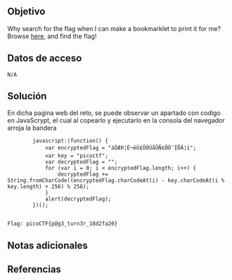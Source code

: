 ## Objetivo

Why search for the flag when I can make a bookmarklet to print it for me?Browse [here](http://titan.picoctf.net:57091/), and find the flag!

## Datos de acceso

```
N/A
```
## Solución

En dicha pagina web del reto, se puede observar un apartado con codigo en JavaScrypt, el cual al copearlo y ejecutarlo en la consola del navegador arroja la bandera

```
        javascript:(function() {
            var encryptedFlag = "àÒÆÞ¦È¬ëÙ£ÖÓÚåÛÑ¢ÕÓ¨ÍÕÄ¦í";
            var key = "picoctf";
            var decryptedFlag = "";
            for (var i = 0; i < encryptedFlag.length; i++) {
                decryptedFlag += String.fromCharCode((encryptedFlag.charCodeAt(i) - key.charCodeAt(i % key.length) + 256) % 256);
            }
            alert(decryptedFlag);
        })();
    
```

```
Flag: picoCTF{p@g3_turn3r_18d2fa20}
```
## Notas adicionales
## Referencias

